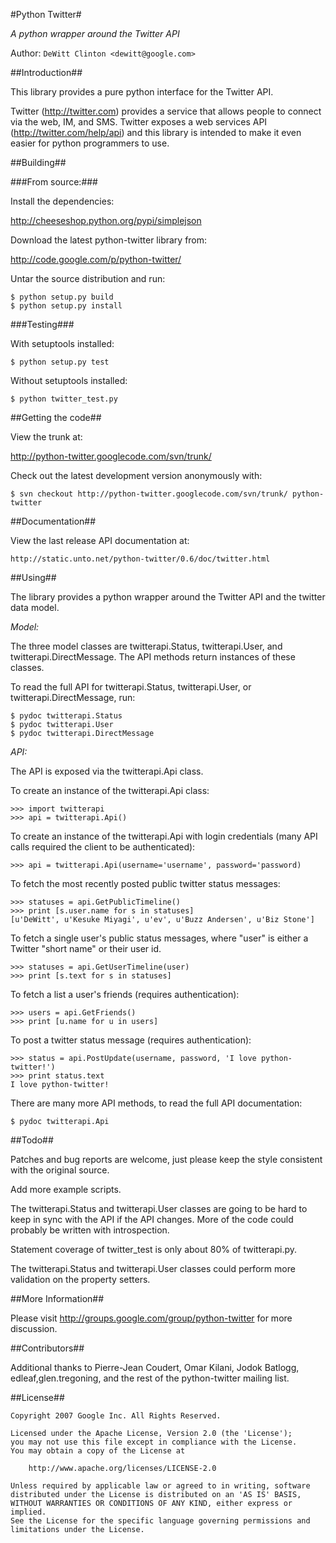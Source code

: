 #Python Twitter#

_A python wrapper around the Twitter API_

Author: `DeWitt Clinton <dewitt@google.com>`

##Introduction##

This library provides a pure python interface for the Twitter API.

Twitter (http://twitter.com) provides a service that allows people to
connect via the web, IM, and SMS.  Twitter exposes a web services API 
(http://twitter.com/help/api) and this library is intended to make
it even easier for python programmers to use. 

  
##Building##

###From source:###

Install the dependencies:

http://cheeseshop.python.org/pypi/simplejson

Download the latest python-twitter library from:

http://code.google.com/p/python-twitter/


Untar the source distribution and run:

    $ python setup.py build
    $ python setup.py install

###Testing###

With setuptools installed:

    $ python setup.py test

Without setuptools installed:

    $ python twitter_test.py

##Getting the code##

View the trunk at:

http://python-twitter.googlecode.com/svn/trunk/

Check out the latest development version anonymously with:

    $ svn checkout http://python-twitter.googlecode.com/svn/trunk/ python-twitter

##Documentation##

View the last release API documentation at:

    http://static.unto.net/python-twitter/0.6/doc/twitter.html

##Using##

The library provides a python wrapper around the Twitter API and
the twitter data model.

*Model:*

The three model classes are twitterapi.Status, twitterapi.User, and
twitterapi.DirectMessage.  The API methods return instances of these
classes.

To read the full API for twitterapi.Status, twitterapi.User, or
twitterapi.DirectMessage, run:

    $ pydoc twitterapi.Status
    $ pydoc twitterapi.User
    $ pydoc twitterapi.DirectMessage

*API:*

The API is exposed via the twitterapi.Api class.

To create an instance of the twitterapi.Api class:

    >>> import twitterapi
    >>> api = twitterapi.Api()

To create an instance of the twitterapi.Api with login credentials (many API
calls required the client to be authenticated):

    >>> api = twitterapi.Api(username='username', password='password) 

To fetch the most recently posted public twitter status messages:

    >>> statuses = api.GetPublicTimeline()
    >>> print [s.user.name for s in statuses]
    [u'DeWitt', u'Kesuke Miyagi', u'ev', u'Buzz Andersen', u'Biz Stone'] 

To fetch a single user's public status messages, where "user" is either
a Twitter "short name" or their user id.

    >>> statuses = api.GetUserTimeline(user)
    >>> print [s.text for s in statuses]

To fetch a list a user's friends (requires authentication):

    >>> users = api.GetFriends()
    >>> print [u.name for u in users]

To post a twitter status message (requires authentication):

    >>> status = api.PostUpdate(username, password, 'I love python-twitter!')
    >>> print status.text
    I love python-twitter!

There are many more API methods, to read the full API documentation:

    $ pydoc twitterapi.Api

##Todo##
 
Patches and bug reports are welcome, just please keep the style
consistent with the original source.

Add more example scripts.

The twitterapi.Status and twitterapi.User classes are going to be hard
to keep in sync with the API if the API changes.  More of the 
code could probably be written with introspection.

Statement coverage of twitter_test is only about 80% of twitterapi.py.

The twitterapi.Status and twitterapi.User classes could perform more validation
on the property setters.

##More Information##

Please visit http://groups.google.com/group/python-twitter for more discussion.

##Contributors##

Additional thanks to Pierre-Jean Coudert, Omar Kilani, Jodok Batlogg, edleaf,glen.tregoning, and the rest of the python-twitter mailing list.

##License##

    Copyright 2007 Google Inc. All Rights Reserved.
    
    Licensed under the Apache License, Version 2.0 (the 'License');
    you may not use this file except in compliance with the License.
    You may obtain a copy of the License at
    
        http://www.apache.org/licenses/LICENSE-2.0
    
    Unless required by applicable law or agreed to in writing, software
    distributed under the License is distributed on an 'AS IS' BASIS,
    WITHOUT WARRANTIES OR CONDITIONS OF ANY KIND, either express or implied.
    See the License for the specific language governing permissions and
    limitations under the License.
